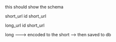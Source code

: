 this should show the schema

short_url
    id
    short_url

long_url
    id 
    short_url

long ---> encoded to the short --> then saved to db

